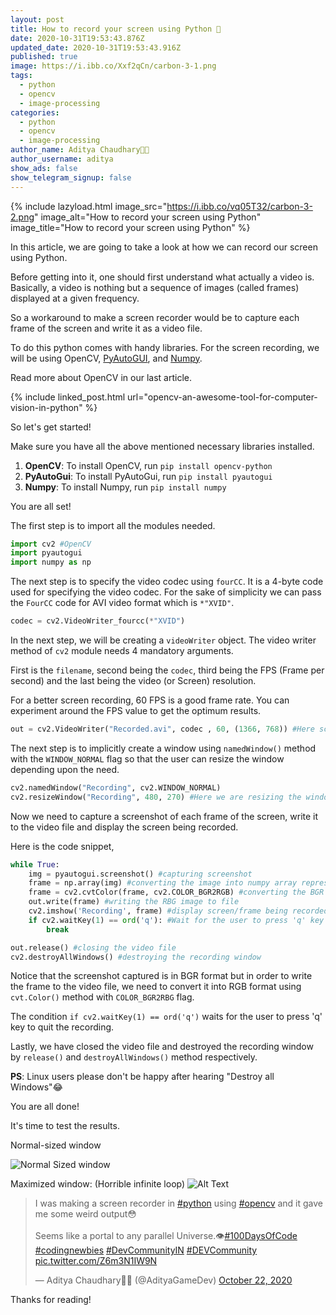 ```yaml
---
layout: post
title: How to record your screen using Python 🐍
date: 2020-10-31T19:53:43.876Z
updated_date: 2020-10-31T19:53:43.916Z
published: true
image: https://i.ibb.co/Xxf2qCn/carbon-3-1.png
tags:
  - python
  - opencv
  - image-processing
categories:
  - python
  - opencv
  - image-processing
author_name: Aditya Chaudhary👨‍💻
author_username: aditya
show_ads: false
show_telegram_signup: false
---
```

{% include lazyload.html image_src="https://i.ibb.co/vq05T32/carbon-3-2.png" image_alt="How to record your screen using Python" image_title="How to record your screen using Python" %}

In this article, we are going to take a look at how we can record our screen using Python.

Before getting into it, one should first understand what actually a video is. Basically, a video is nothing but a sequence of images (called frames) displayed at a given frequency.

So a workaround to make a screen recorder would be to capture each frame of the screen and write it as a video file.

To do this python comes with handy libraries. For the screen recording, we will be using OpenCV, [PyAutoGUI](https://pypi.org/project/PyAutoGUI/), and [Numpy](https://pythonprogramming.org/data-science-i-all-things-you-need-to-know-about-numpy/).

Read more about OpenCV in our last article.

{% include linked_post.html url="opencv-an-awesome-tool-for-computer-vision-in-python" %}

So let's get started!

Make sure you have all the above mentioned necessary libraries installed.

1. **OpenCV**: To install OpenCV, run `pip install opencv-python`
2. **PyAutoGui**: To install PyAutoGui, run `pip install pyautogui`
3. **Numpy**: To install Numpy, run `pip install numpy`

You are all set!

The first step is to import all the modules needed.

```python
import cv2 #OpenCV
import pyautogui
import numpy as np
```

The next step is to specify the video codec using `fourCC`. It is a 4-byte code used for specifying the video codec. For the sake of simplicity we can pass the `FourCC` code for AVI video format which is `*"XVID"`.

```python
codec = cv2.VideoWriter_fourcc(*"XVID")
```

In the next step, we will be creating a `videoWriter` object.
The video writer method of `cv2` module needs 4 mandatory arguments.

First is the `filename`, second being the `codec`, third being the FPS (Frame per second) and the last being the video (or Screen) resolution.

For a better screen recording, 60 FPS is a good frame rate. You can experiment around the FPS value to get the optimum results.
 
```python
out = cv2.VideoWriter("Recorded.avi", codec , 60, (1366, 768)) #Here screen resolution is 1366 x 768, you can change it depending upon your need
```

The next step is to implicitly create a window using `namedWindow()` method with the `WINDOW_NORMAL` flag so that the user can resize the window depending upon the need.

```python
cv2.namedWindow("Recording", cv2.WINDOW_NORMAL)
cv2.resizeWindow("Recording", 480, 270) #Here we are resizing the window to 480x270 so that the program doesn't run in full screen in the beginning
```

Now we need to capture a screenshot of each frame of the screen, write it to the video file and display the screen being recorded.

Here is the code snippet,

```python
while True:
    img = pyautogui.screenshot() #capturing screenshot
    frame = np.array(img) #converting the image into numpy array representation
    frame = cv2.cvtColor(frame, cv2.COLOR_BGR2RGB) #converting the BGR image into RGB image
    out.write(frame) #writing the RBG image to file
    cv2.imshow('Recording', frame) #display screen/frame being recorded
    if cv2.waitKey(1) == ord('q'): #Wait for the user to press 'q' key to stop the recording
        break

out.release() #closing the video file
cv2.destroyAllWindows() #destroying the recording window
```

Notice that the screenshot captured is in BGR format but in order to write the frame to the video file, we need to convert it into RGB format using `cvt.Color()` method with `COLOR_BGR2RBG` flag.

The condition `if cv2.waitKey(1) == ord('q')` waits for the user to press 'q' key to quit the recording.

Lastly, we have closed the video file and destroyed the recording window by `release()` and `destroyAllWindows()` method respectively.


**PS**: Linux users please don't be happy after hearing "Destroy all Windows"😂

You are all done!

It's time to test the results.

Normal-sized window

![Normal Sized window ](https://dev-to-uploads.s3.amazonaws.com/i/fh8vwjx57bmvgegv2wdm.png)

Maximized window: (Horrible infinite loop)
![Alt Text](https://dev-to-uploads.s3.amazonaws.com/i/hfd9ctc4nixfzrltr8k1.png)

<blockquote class="twitter-tweet"><p lang="en" dir="ltr">I was making a screen recorder in <a href="https://twitter.com/hashtag/python?src=hash&amp;ref_src=twsrc%5Etfw">#python</a> using <a href="https://twitter.com/hashtag/opencv?src=hash&amp;ref_src=twsrc%5Etfw">#opencv</a> and it gave me some weird output😳<br><br>Seems like a portal to any parallel Universe.👁️<a href="https://twitter.com/hashtag/100DaysOfCode?src=hash&amp;ref_src=twsrc%5Etfw">#100DaysOfCode</a> <a href="https://twitter.com/hashtag/codingnewbies?src=hash&amp;ref_src=twsrc%5Etfw">#codingnewbies</a> <a href="https://twitter.com/hashtag/DevCommunityIN?src=hash&amp;ref_src=twsrc%5Etfw">#DevCommunityIN</a> <a href="https://twitter.com/hashtag/DEVCommunity?src=hash&amp;ref_src=twsrc%5Etfw">#DEVCommunity</a> <a href="https://t.co/Z6m3N1IW9N">pic.twitter.com/Z6m3N1IW9N</a></p>&mdash; Aditya Chaudhary👨‍💻 (@AdityaGameDev) <a href="https://twitter.com/AdityaGameDev/status/1319363186101866496?ref_src=twsrc%5Etfw">October 22, 2020</a></blockquote>
<script async src="https://platform.twitter.com/widgets.js" charset="utf-8"></script>

Thanks for reading!